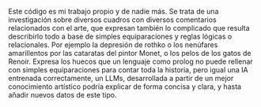 Este código es mi trabajo propio y de nadie más. Se trata de una investigación sobre diversos cuadros con diversos comentarios relacionados con el arte, que expresan 
también lo complicado que resulta describirlo todo a base de simples equiparaciones y reglas lógicas o relacionales. Por ejemplo la depresión de rothko o los nenúfares 
amarillentos por las cataratas del pintor Monet, o los pelos de los gatos de Renoir. Expresa los huecos que un lenguaje como prolog no puede rellenar con simples equiparaciones para contar toda la historia, pero igual una IA entrenada correctamente, un LLMs, desarrollada a partir de un mejor conocimiento artístico podría explicar de forma concisa y clara, y hasta añadir nuevos datos de este tipo.
